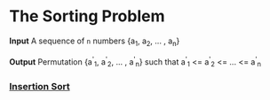 # The Sorting Problem

**Input** A sequence of `n` numbers {a<sub>1</sub>, a<sub>2</sub>, ... , a<sub>n</sub>}

**Output** Permutation {a<sup>'</sup><sub>1</sub>, a<sup>'</sup><sub>2</sub>, ... , a<sup>'</sup><sub>n</sub>} such that a<sup>'</sup><sub>1</sub> <= a<sup>'</sup><sub>2</sub> <= ... <= a<sup>'</sup><sub>n</sub>


### [Insertion Sort](./insertion-sort/)

